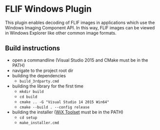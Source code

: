 # FLIF Windows Plugin
This plugin enables decoding of FLIF images in applications which use the Windows Imaging Component API. In this way, FLIF images can be viewed in Windows Explorer like other common image formats.

## Build instructions
* open a commandline (Visual Studio 2015 and CMake must be in the PATH)
* navigate to the project root dir
* building the dependencies
  * `build_3rdparty.cmd`
* building the library for the first time
  * `mkdir build`
  * `cd build`
  * `cmake .. -G "Visual Studio 14 2015 Win64"`
  * `cmake --build . --config release`
* building the installer ([WiX Toolset](http://wixtoolset.org/) must be in the PATH)
  * `cd setup`
  * `make_installer.cmd`